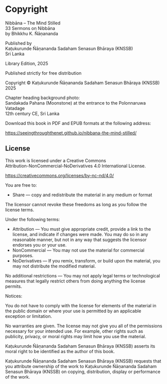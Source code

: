 # Copyright

Nibbāna – The Mind Stilled \
33 Sermons on Nibbāna \
by Bhikkhu K. Ñāṇananda

Published by \
Kaṭukurunde Ñāṇananda Sadaham Senasun Bhāraya (KNSSB) \
Sri Lanka

Library Edition, 2025

Published strictly for free distribution

Copyright © Kaṭukurunde Ñāṇananda Sadaham Senasun Bhāraya (KNSSB) 2025

Chapter heading background photo: \
Sandakada Pahana (Moonstone) at the entrance to the Polonnaruwa Vatadage \
12th century CE, Sri Lanka

Download this book in PDF and EPUB formats at the following address:

<https://seeingthroughthenet.github.io/nibbana-the-mind-stilled/>

## License

This work is licensed under a Creative Commons \
Attribution-NonCommercial-NoDerivatives 4.0 International License.

<https://creativecommons.org/licenses/by-nc-nd/4.0/>

You are free to:

- Share — copy and redistribute the material in any medium or format

The licensor cannot revoke these freedoms as long as you follow the license terms.

Under the following terms:

- Attribution — You must give appropriate credit, provide a link to the license, and indicate if changes were made. You may do so in any reasonable manner, but not in any way that suggests the licensor endorses you or your use.
- NonCommercial — You may not use the material for commercial purposes.
- NoDerivatives — If you remix, transform, or build upon the material, you may not distribute the modified material.

No additional restrictions — You may not apply legal terms or technological measures that legally restrict others from doing anything the license permits.

Notices:

You do not have to comply with the license for elements of the material in the public domain or where your use is permitted by an applicable exception or limitation.

No warranties are given. The license may not give you all of the permissions necessary for your intended use. For example, other rights such as publicity, privacy, or moral rights may limit how you use the material.

Kaṭukurunde Ñāṇananda Sadaham Senasun Bhāraya (KNSSB) asserts its moral right to be identified as the author of this book.

Kaṭukurunde Ñāṇananda Sadaham Senasun Bhāraya (KNSSB) requests that you attribute ownership of the work to Kaṭukurunde Ñāṇananda Sadaham Senasun Bhāraya (KNSSB) on copying, distribution, display or performance of the work.
